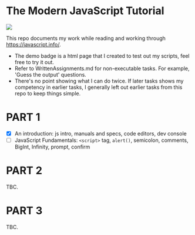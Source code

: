 # The Modern JavaScript Tutorial

[![](https://img.shields.io/badge/portfolio-demo-green)](https://p2635.github.io/modern-js-tutorial/)

This repo documents my work while reading and working through https://javascript.info/.

- The demo badge is a html page that I created to test out my scripts, feel free to try it out.
- Refer to WrittenAssignments.md for non-executable tasks. For example, 'Guess the output' questions.
- There's no point showing what I can do twice. If later tasks shows my competency in earlier tasks, I generally left out earlier tasks from this repo to keep things simple.

# PART 1

- [x] An introduction: js intro, manuals and specs, code editors, dev console
- [ ] JavaScript Fundamentals: `<script>` tag, `alert()`, semicolon, comments, BigInt, Infinity, prompt, confirm

# PART 2

TBC.

# PART 3

TBC.

